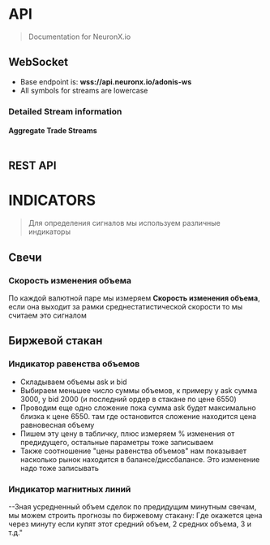 # API

> Documentation for NeuronX.io

## WebSocket


- Base endpoint is: **wss://api.neuronx.io/adonis-ws**
- All symbols for streams are lowercase

### Detailed Stream information

#### Aggregate Trade Streams


```json

```

## REST API


# INDICATORS

> Для определения сигналов мы используем различные индикаторы

## Свечи
### Cкорость изменения объема
По каждой валютной паре мы измеряем **Скорость изменения объема**, если она выходит за рамки среднестатистической скорости то мы считаем это сигналом

## Биржевой стакан
### Индикатор равенства объемов
- Складываем объемы ask и bid
- Выбираем меньшее число суммы объемов, к примеру у ask сумма 3000, у bid 2000 (и последний ордер в стакане по цене 6550)
- Проводим еще одно сложение пока сумма ask будет максимально близка к цене 6550. там где остановится сложение находится цена равновесная объему
- Пишем эту цену в табличку, плюс измеряем % изменения от предидущего, остальные параметры тоже записываем
- Также соотношение "цены равенства объемов" нам показывает насколько рынок находится в балансе/диссбалансе. Это изменение надо тоже записывать

### Индикатор магнитных линий
--Зная усредненный объем сделок по предидущим минутным свечам, мы можем строить прогнозы по биржевому стакану:
Где окажется цена через минуту если купят этот средний объем, 2 средних объема, 3 и т.д."
